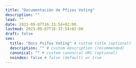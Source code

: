 ```yaml
---
title: "Documentación de Pfisos Voting"
description: ""
lead: ""
date: 2023-09-07T16:33:54+02:00
lastmod: 2023-09-07T16:33:54+02:00
draft: false
seo:
  title: "Docs Psifos Voting" # custom title (optional)
  description: "" # custom description (recommended)
  canonical: "" # custom canonical URL (optional)
  noindex: false # false (default) or true
---
```


